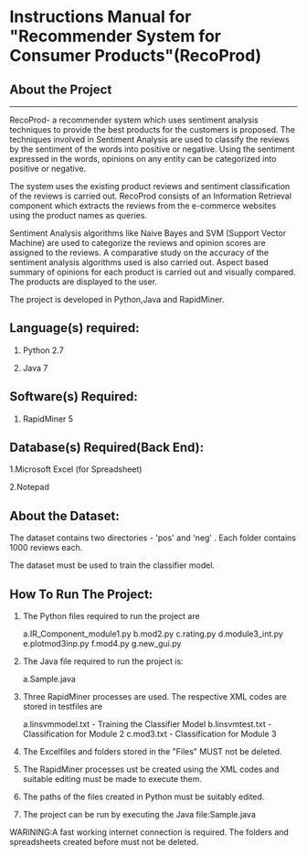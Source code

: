 Instructions Manual for "Recommender System for Consumer Products"(RecoProd)
============================================================================

About the Project
------------------
------------------

RecoProd- a recommender system which uses sentiment analysis techniques to provide
the best products for the customers is proposed. The techniques involved in Sentiment
Analysis are used to classify the reviews by the sentiment of the words into positive or
negative. Using the sentiment expressed in the words, opinions on any entity can be
categorized into positive or negative.

The system uses the existing product reviews and sentiment classification of the reviews
is carried out. RecoProd consists of an Information Retrieval component which extracts the
reviews from the e-commerce websites using the product names as queries. 

Sentiment Analysis algorithms like Naive Bayes and SVM (Support Vector Machine) are used to
categorize the reviews and opinion scores are assigned to the reviews. A comparative study
on the accuracy of the sentiment analysis algorithms used is also carried out. Aspect based
summary of opinions for each product is carried out and visually compared. The products are
displayed to the user.

The project is developed in Python,Java and RapidMiner.

Language(s) required:
------------------- 
1. Python 2.7

2. Java 7

Software(s) Required:
---------------------
1. RapidMiner 5


Database(s) Required(Back End):
--------------------------------
1.Microsoft Excel (for Spreadsheet)

2.Notepad

About the Dataset:
------------------
The dataset contains two directories - 'pos' and 'neg' . Each folder contains 1000 reviews each. 

The dataset must be used to train the classifier model.


How To Run The Project:
----------------------------
1. The Python files required to run the project are

	a.IR_Component_module1.py
	b.mod2.py
	c.rating.py
	d.module3_int.py
	e.plotmod3inp.py
	f.mod4.py
	g.new_gui.py


2. The Java file required to run the project is:

	a.Sample.java

3. Three RapidMiner processes are used. The respective XML codes are stored in testfiles are

	a.linsvmmodel.txt   - Training the Classifier Model
	b.linsvmtest.txt    - Classification for Module 2
	c.mod3.txt          - Classification for Module 3

4. The Excelfiles and folders stored in the "Files" MUST not be deleted.

5. The RapidMiner processes ust be created using the XML codes and suitable editing must be made to execute them.

6. The paths of the files created in Python must be suitably edited.

7. The project can be run by executing the Java file:Sample.java

WARINING:A fast working internet connection is required. The folders and spreadsheets created before must not be deleted. 